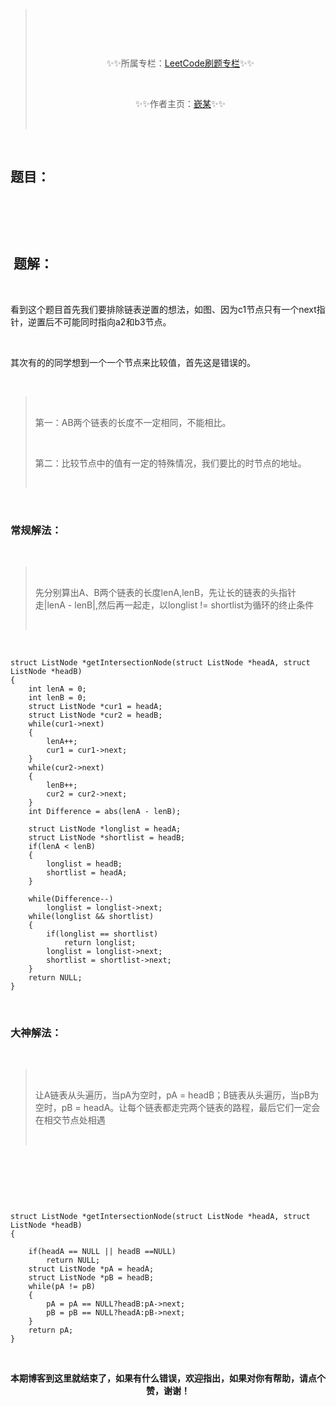 <blockquote> <br> <p><img alt="" src="https://i-blog.csdnimg.cn/blog_migrate/6f2b920cd38b273e9349974209147fee.png" /></p> <br> <p style="text-align:center;">✨✨所属专栏：<a href="https://blog.csdn.net/2301_80194476/category_12596977.html?spm=1001.2014.3001.5482" title="LeetCode刷题专栏">LeetCode刷题专栏</a>✨✨</p> <br> <p style="text-align:center;">✨✨作者主页：<a href="https://blog.csdn.net/2301_80194476?spm=1000.2115.3001.5343" title="嶔某">嶔某</a>✨✨</p> <br></blockquote> <br><h2>题目：</h2> <br><p style="text-align:center;"><img alt="" src="https://i-blog.csdnimg.cn/blog_migrate/251252e3a58c652b75596993d58b17a6.png" /></p> <br><h2> 题解：</h2> <br><p>看到这个题目首先我们要排除链表逆置的想法，如图、因为c1节点只有一个next指针，逆置后不可能同时指向a2和b3节点。</p> <br><p>其次有的的同学想到一个一个节点来比较值，首先这是错误的。</p> <br><blockquote> <br> <p>第一：AB两个链表的长度不一定相同，不能相比。</p> <br> <p>第二：比较节点中的值有一定的特殊情况，我们要比的时节点的地址。</p> <br></blockquote> <br><h3>常规解法：</h3> <br><blockquote> <br> <p>先分别算出A、B两个链表的长度lenA,lenB，先让长的链表的头指针走|lenA - lenB|,然后再一起走，以longlist != shortlist为循环的终止条件</p> <br></blockquote> <br><pre><code class="language-cpp">struct ListNode *getIntersectionNode(struct ListNode *headA, struct ListNode *headB) <br>{   <br>    int lenA = 0;<br>    int lenB = 0;<br>    struct ListNode *cur1 = headA;<br>    struct ListNode *cur2 = headB;<br>    while(cur1->next)<br>    {<br>        lenA++;<br>        cur1 = cur1->next;<br>    }<br>    while(cur2->next)<br>    {<br>        lenB++;<br>        cur2 = cur2->next;<br>    }<br>    int Difference = abs(lenA - lenB);   <br> <br>    struct ListNode *longlist = headA;<br>    struct ListNode *shortlist = headB;<br>    if(lenA < lenB)<br>    {<br>        longlist = headB;<br>        shortlist = headA;<br>    }<br><br>    while(Difference--)<br>        longlist = longlist->next;<br>    while(longlist && shortlist)<br>    {<br>        if(longlist == shortlist)<br>            return longlist;<br>        longlist = longlist->next;<br>        shortlist = shortlist->next;<br>    }<br>    return NULL; <br>}</code></pre> <br><h3>大神解法：</h3> <br><blockquote> <br> <p>让A链表从头遍历，当pA为空时，pA = headB；B链表从头遍历，当pB为空时，pB = headA。让每个链表都走完两个链表的路程，最后它们一定会在相交节点处相遇</p> <br></blockquote> <br><p style="text-align:center;"> <img alt="" src="https://i-blog.csdnimg.cn/blog_migrate/42de7623acd7859eb6475166ca3f87c6.jpeg" /></p> <br><pre><code class="language-cpp">struct ListNode *getIntersectionNode(struct ListNode *headA, struct ListNode *headB)<br>{<br>    <br>    if(headA == NULL || headB ==NULL) <br>        return NULL;<br>    struct ListNode *pA = headA;<br>    struct ListNode *pB = headB;<br>    while(pA != pB)<br>    {<br>        pA = pA == NULL?headB:pA->next;<br>        pB = pB == NULL?headA:pB->next;<br>    }<br>    return pA;<br>}</code></pre> <br><p style="text-align:center;"><strong>本期博客到这里就结束了，如果有什么错误，欢迎指出，如果对你有帮助，请点个赞，谢谢！</strong></p>